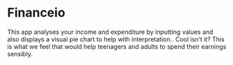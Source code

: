 # Financeio

This app analyses your income and expenditure by inputting values and also displays a visual pie chart to help with interpretation.. Cool isn’t it? This is what we feel that would help teenagers and adults to spend their earnings sensibly.




















